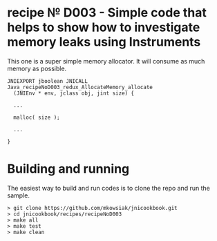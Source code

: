 # recipe № D003 - Simple code that helps to show how to investigate memory leaks using Instruments

This one is a super simple memory allocator. It will consume as much memory as possible.

```
JNIEXPORT jboolean JNICALL Java_recipeNoD003_redux_AllocateMemory_allocate
  (JNIEnv * env, jclass obj, jint size) {

  ...

  malloc( size );

  ...

}
```

# Building and running

The easiest way to build and run codes is to clone the repo and run the sample.

    > git clone https://github.com/mkowsiak/jnicookbook.git
    > cd jnicookbook/recipes/recipeNoD003
    > make all
    > make test
    > make clean
